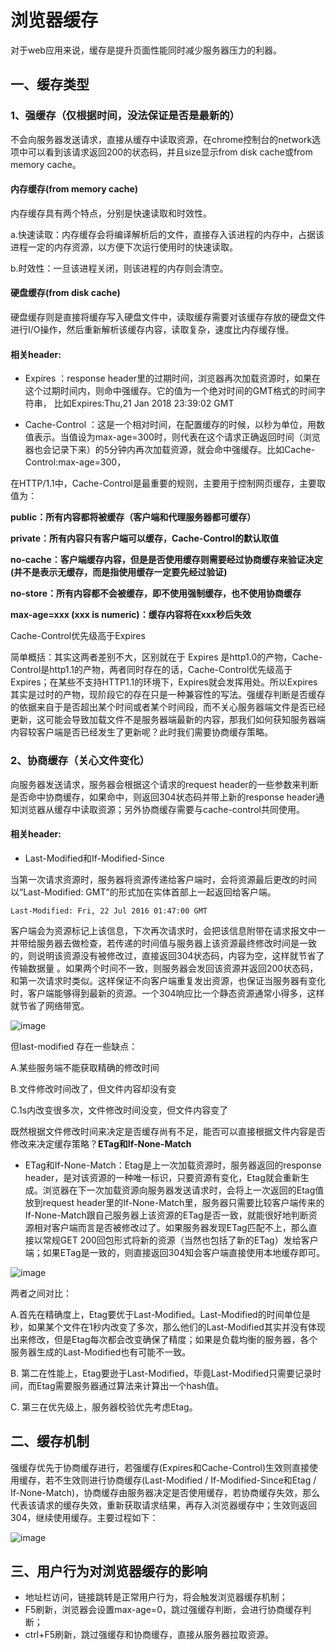 # 浏览器缓存
对于web应用来说，缓存是提升页面性能同时减少服务器压力的利器。
## 一、缓存类型
### 1、强缓存（仅根据时间，没法保证是否是最新的）
不会向服务器发送请求，直接从缓存中读取资源，在chrome控制台的network选项中可以看到该请求返回200的状态码，并且size显示from disk cache或from memory cache。

#### 内存缓存(from memory cache)
内存缓存具有两个特点，分别是快速读取和时效性。

a.快速读取：内存缓存会将编译解析后的文件，直接存入该进程的内存中，占据该进程一定的内存资源，以方便下次运行使用时的快速读取。

b.时效性：一旦该进程关闭，则该进程的内存则会清空。
#### 硬盘缓存(from disk cache)
硬盘缓存则是直接将缓存写入硬盘文件中，读取缓存需要对该缓存存放的硬盘文件进行I/O操作，然后重新解析该缓存内容，读取复杂，速度比内存缓存慢。

#### 相关header:
* Expires ：response header里的过期时间，浏览器再次加载资源时，如果在这个过期时间内，则命中强缓存。它的值为一个绝对时间的GMT格式的时间字符串， 比如Expires:Thu,21 Jan 2018 23:39:02 GMT

* Cache-Control ：这是一个相对时间，在配置缓存的时候，以秒为单位，用数值表示。当值设为max-age=300时，则代表在这个请求正确返回时间（浏览器也会记录下来）的5分钟内再次加载资源，就会命中强缓存。比如Cache-Control:max-age=300，

在HTTP/1.1中，Cache-Control是最重要的规则，主要用于控制网页缓存，主要取值为：

**public：所有内容都将被缓存（客户端和代理服务器都可缓存）**

**private：所有内容只有客户端可以缓存，Cache-Control的默认取值**

**no-cache：客户端缓存内容，但是是否使用缓存则需要经过协商缓存来验证决定(并不是表示无缓存，而是指使用缓存一定要先经过验证)**

**no-store：所有内容都不会被缓存，即不使用强制缓存，也不使用协商缓存**

**max-age=xxx (xxx is numeric)：缓存内容将在xxx秒后失效**

Cache-Control优先级高于Expires

简单概括：其实这两者差别不大，区别就在于 Expires 是http1.0的产物，Cache-Control是http1.1的产物，两者同时存在的话，Cache-Control优先级高于Expires；在某些不支持HTTP1.1的环境下，Expires就会发挥用处。所以Expires其实是过时的产物，现阶段它的存在只是一种兼容性的写法。强缓存判断是否缓存的依据来自于是否超出某个时间或者某个时间段，而不关心服务器端文件是否已经更新，这可能会导致加载文件不是服务器端最新的内容，那我们如何获知服务器端内容较客户端是否已经发生了更新呢？此时我们需要协商缓存策略。

### 2、协商缓存（关心文件变化）
向服务器发送请求，服务器会根据这个请求的request header的一些参数来判断是否命中协商缓存，如果命中，则返回304状态码并带上新的response header通知浏览器从缓存中读取资源；另外协商缓存需要与cache-control共同使用。

#### 相关header:
* Last-Modified和If-Modified-Since

当第一次请求资源时，服务器将资源传递给客户端时，会将资源最后更改的时间以“Last-Modified: GMT”的形式加在实体首部上一起返回给客户端。
```
Last-Modified: Fri, 22 Jul 2016 01:47:00 GMT
```
客户端会为资源标记上该信息，下次再次请求时，会把该信息附带在请求报文中一并带给服务器去做检查，若传递的时间值与服务器上该资源最终修改时间是一致的，则说明该资源没有被修改过，直接返回304状态码，内容为空，这样就节省了传输数据量 。如果两个时间不一致，则服务器会发回该资源并返回200状态码，和第一次请求时类似。这样保证不向客户端重复发出资源，也保证当服务器有变化时，客户端能够得到最新的资源。一个304响应比一个静态资源通常小得多，这样就节省了网络带宽。

![image](https://img2.mukewang.com/5d42f513000133fd05000441.jpg)

但last-modified 存在一些缺点：

A.某些服务端不能获取精确的修改时间

B.文件修改时间改了，但文件内容却没有变

C.1s内改变很多次，文件修改时间没变，但文件内容变了

既然根据文件修改时间来决定是否缓存尚有不足，能否可以直接根据文件内容是否修改来决定缓存策略？**ETag和If-None-Match**

* ETag和If-None-Match：Etag是上一次加载资源时，服务器返回的response header，是对该资源的一种唯一标识，只要资源有变化，Etag就会重新生成。浏览器在下一次加载资源向服务器发送请求时，会将上一次返回的Etag值放到request header里的If-None-Match里，服务器只需要比较客户端传来的If-None-Match跟自己服务器上该资源的ETag是否一致，就能很好地判断资源相对客户端而言是否被修改过了。如果服务器发现ETag匹配不上，那么直接以常规GET 200回包形式将新的资源（当然也包括了新的ETag）发给客户端；如果ETag是一致的，则直接返回304知会客户端直接使用本地缓存即可。

![image](https://img4.mukewang.com/5d42f5190001a5b105000245.jpg)

两者之间对比：

A.首先在精确度上，Etag要优于Last-Modified。Last-Modified的时间单位是秒，如果某个文件在1秒内改变了多次，那么他们的Last-Modified其实并没有体现出来修改，但是Etag每次都会改变确保了精度；如果是负载均衡的服务器，各个服务器生成的Last-Modified也有可能不一致。

B. 第二在性能上，Etag要逊于Last-Modified，毕竟Last-Modified只需要记录时间，而Etag需要服务器通过算法来计算出一个hash值。

C. 第三在优先级上，服务器校验优先考虑Etag。
## 二、缓存机制
强缓存优先于协商缓存进行，若强缓存(Expires和Cache-Control)生效则直接使用缓存，若不生效则进行协商缓存(Last-Modified / If-Modified-Since和Etag / If-None-Match)，协商缓存由服务器决定是否使用缓存，若协商缓存失效，那么代表该请求的缓存失效，重新获取请求结果，再存入浏览器缓存中；生效则返回304，继续使用缓存。主要过程如下：

![image](https://img1.mukewang.com/5d42f51e0001717205000452.jpg)
## 三、用户行为对浏览器缓存的影响
* 地址栏访问，链接跳转是正常用户行为，将会触发浏览器缓存机制；
* F5刷新，浏览器会设置max-age=0，跳过强缓存判断，会进行协商缓存判断；
* ctrl+F5刷新，跳过强缓存和协商缓存，直接从服务器拉取资源。